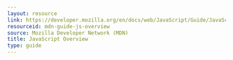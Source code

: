 ```yaml
---
layout: resource
link: https://developer.mozilla.org/en/docs/web/JavaScript/Guide/JavaScript_Overview
resourceid: mdn-guide-js-overview
source: Mozilla Developer Network (MDN)
title: JavaScript Overview
type: guide
---
```


